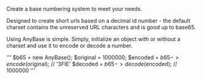 Create a base numbering system to meet your needs.  

Designed to create short urls based on a decimal id number - the default charset contains the unreserved URL characters and is good up to base65. 

Using AnyBase is simple.  Simply, initialize an object with or without a charset and use it to encode or decode a number.

'''
$b65 = new AnyBase();
$original = 1000000;
$encoded = $b65->encode($original); // '3FIE'
$decoded = $b65->decode($encoded); // 1000000
'''
